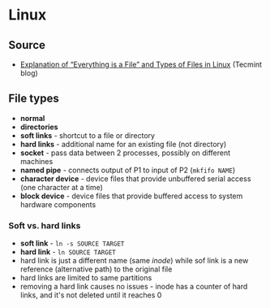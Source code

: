 # Linux

## Source
- [Explanation of “Everything is a File” and Types of Files in Linux](https://www.tecmint.com/explanation-of-everything-is-a-file-and-types-of-files-in-linux/) (Tecmint blog)

## File types
- **normal**
- **directories**
- **soft links** - shortcut to a file or directory
- **hard links** - additional name for an existing file (not directory)
- **socket** - pass data between 2 processes, possibly on different machines
- **named pipe** - connects output of P1 to input of P2 (`mkfifo NAME`)
- **character device** - device files that provide unbuffered serial access (one character at a time)
- **block device** - device files that provide buffered access to system hardware components

### Soft vs. hard links
- **soft link** - `ln -s SOURCE TARGET`
- **hard link** - `ln SOURCE TARGET`
- hard link is just a different name (same _inode_) while sof link is a new reference (alternative path) to the original file
- hard links are limited to same partitions
- removing a hard link causes no issues - inode has a counter of hard links, and it's not deleted until it reaches 0